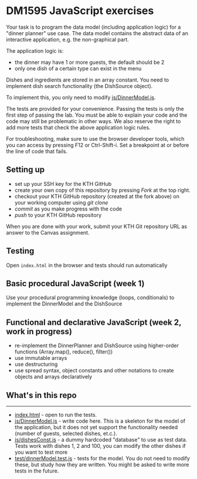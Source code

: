 # DM1595 JavaScript exercises

Your task is to program the data model (including application logic) for a "dinner planner" use case. The data model contains the abstract data of an interactive application, e.g. the non-graphical part.

The application logic is:
- the dinner may have 1 or more guests, the default should be 2
- only one dish of a certain type can exist in the menu

Dishes and ingredients are stored in an array constant. You need to implement dish search functionality (the DishSource object).

To implement this, you only need to modify [js/DinnerModel.js](/js/DinnerModel.js). 

The tests are provided for your convenience. Passing the tests is only the first step of passing the lab. You must be able to explain your code and the code may still be problematic in other ways. We also reserve the right to add more tests that check the above application logic rules.

For troubleshooting, make sure to use the browser developer tools, which you can access by pressing F12 or Ctrl-Shift-i. Set a breakpoint at or before the line of code that fails.

## Setting up
- set up your SSH key for the KTH GitHub
- create your own copy of this repository by pressing *Fork* at the top right.
- checkout your KTH GitHub repository (created at the fork above) on your working computer using *git clone*
- *commit* as you make progress with the code
- *push* to your KTH GitHub repository 

When you are done with your work, submit your KTH Git repository URL as answer to the Canvas assignment.

## Testing

Open `index.html` in the browser and tests should run automatically

## Basic procedural JavaScript (week 1)
Use your procedural programming knowledge (loops, conditionals) to implement the DinnerModel and the DishSource

## Functional and declarative JavaScript (week 2, work in progress)
- re-implement the DinnerPlanner and DishSource using higher-order functions (Array.map(), reduce(), filter())
- use immutable arrays
- use destructuring
- use spread syntax, object constants and other notations to create objects and arrays declaratively


## What's in this repo
-----

* [index.html](/index.html) - open to run the tests. 
* [js/DinnerModel.js](/js/DinnerModel.js) - write code here. This is a skeleton for the model of the application, but it does not yet support the functionality needed (number of guests, selected dishes, et.c.).
* [js/dishesConst.js](/js/dishesConst.js) - a dummy hardcoded "database" to use as test data. Tests work with dishes 1, 2 and 100, you can modify the other dishes if you want to test more
* [test/dinnerModel.test.js](/test/dinnerModel.test.js) - tests for the model. You do not need to modify these, but study how they are written. You might be asked to write more tests in the future. 

